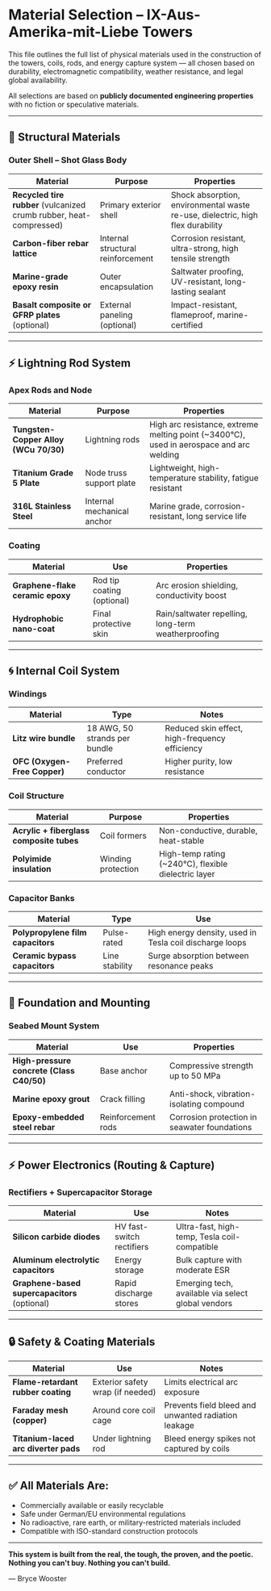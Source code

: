 # Material Selection – IX-Aus-Amerika-mit-Liebe Towers

This file outlines the full list of physical materials used in the construction of the towers, coils, rods, and energy capture system — all chosen based on durability, electromagnetic compatibility, weather resistance, and legal global availability.

All selections are based on **publicly documented engineering properties** with no fiction or speculative materials.

---

## 🧱 Structural Materials

### Outer Shell – Shot Glass Body
| Material | Purpose | Properties |
|---------|---------|------------|
| **Recycled tire rubber** (vulcanized crumb rubber, heat-compressed) | Primary exterior shell | Shock absorption, environmental waste re-use, dielectric, high flex durability |
| **Carbon-fiber rebar lattice** | Internal structural reinforcement | Corrosion resistant, ultra-strong, high tensile strength |
| **Marine-grade epoxy resin** | Outer encapsulation | Saltwater proofing, UV-resistant, long-lasting sealant |
| **Basalt composite or GFRP plates** (optional) | External paneling (optional) | Impact-resistant, flameproof, marine-certified |

---

## ⚡ Lightning Rod System

### Apex Rods and Node
| Material | Purpose | Properties |
|---------|---------|------------|
| **Tungsten-Copper Alloy (WCu 70/30)** | Lightning rods | High arc resistance, extreme melting point (~3400°C), used in aerospace and arc welding |
| **Titanium Grade 5 Plate** | Node truss support plate | Lightweight, high-temperature stability, fatigue resistant |
| **316L Stainless Steel** | Internal mechanical anchor | Marine grade, corrosion-resistant, long service life |

### Coating
| Material | Use | Properties |
|---------|-----|------------|
| **Graphene-flake ceramic epoxy** | Rod tip coating (optional) | Arc erosion shielding, conductivity boost |
| **Hydrophobic nano-coat** | Final protective skin | Rain/saltwater repelling, long-term weatherproofing |

---

## 🌀 Internal Coil System

### Windings
| Material | Type | Notes |
|---------|------|-------|
| **Litz wire bundle** | 18 AWG, 50 strands per bundle | Reduced skin effect, high-frequency efficiency |
| **OFC (Oxygen-Free Copper)** | Preferred conductor | Higher purity, low resistance |

### Coil Structure
| Material | Purpose | Properties |
|---------|---------|------------|
| **Acrylic + fiberglass composite tubes** | Coil formers | Non-conductive, durable, heat-stable |
| **Polyimide insulation** | Winding protection | High-temp rating (~240°C), flexible dielectric layer |

### Capacitor Banks
| Material | Type | Use |
|---------|------|-----|
| **Polypropylene film capacitors** | Pulse-rated | High energy density, used in Tesla coil discharge loops |
| **Ceramic bypass capacitors** | Line stability | Surge absorption between resonance peaks |

---

## 🌊 Foundation and Mounting

### Seabed Mount System
| Material | Use | Properties |
|---------|-----|------------|
| **High-pressure concrete (Class C40/50)** | Base anchor | Compressive strength up to 50 MPa |
| **Marine epoxy grout** | Crack filling | Anti-shock, vibration-isolating compound |
| **Epoxy-embedded steel rebar** | Reinforcement rods | Corrosion protection in seawater foundations |

---

## ⚡ Power Electronics (Routing & Capture)

### Rectifiers + Supercapacitor Storage
| Material | Use | Notes |
|---------|-----|------|
| **Silicon carbide diodes** | HV fast-switch rectifiers | Ultra-fast, high-temp, Tesla coil-compatible |
| **Aluminum electrolytic capacitors** | Energy storage | Bulk capture with moderate ESR |
| **Graphene-based supercapacitors** (optional) | Rapid discharge stores | Emerging tech, available via select global vendors |

---

## 🔒 Safety & Coating Materials

| Material | Use | Notes |
|---------|-----|------|
| **Flame-retardant rubber coating** | Exterior safety wrap (if needed) | Limits electrical arc exposure |
| **Faraday mesh (copper)** | Around core coil cage | Prevents field bleed and unwanted radiation leakage |
| **Titanium-laced arc diverter pads** | Under lightning rod | Bleed energy spikes not captured by coils

---

## ✅ All Materials Are:
- Commercially available or easily recyclable
- Safe under German/EU environmental regulations
- No radioactive, rare earth, or military-restricted materials included
- Compatible with ISO-standard construction protocols

---

**This system is built from the real, the tough, the proven, and the poetic. Nothing you can't buy. Nothing you can't build.**

— Bryce Wooster
